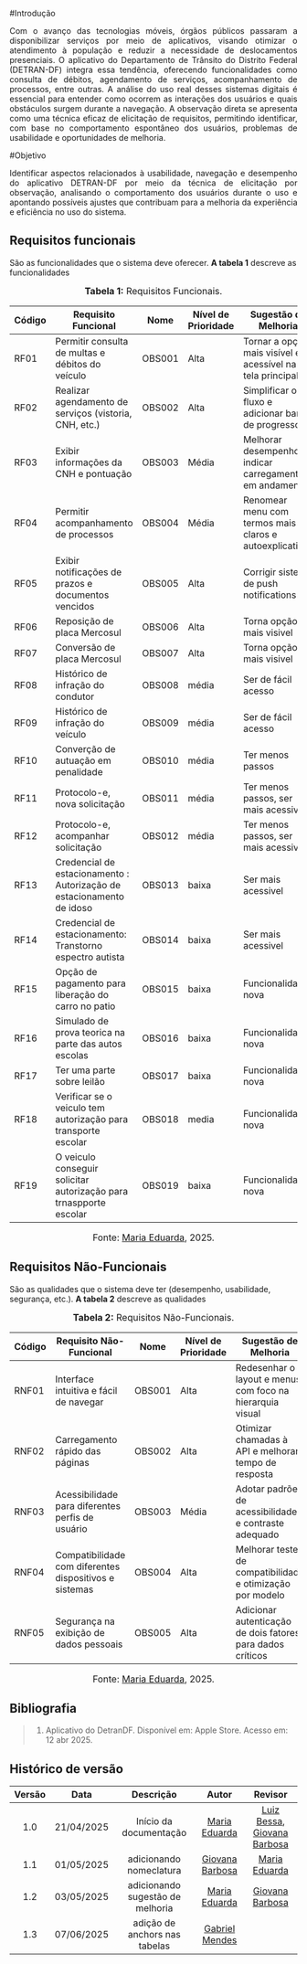 #Introdução
<p align="justify">
Com o avanço das tecnologias móveis, órgãos públicos passaram a disponibilizar serviços por meio de aplicativos, visando otimizar o atendimento à população e reduzir a necessidade de deslocamentos presenciais. O aplicativo do Departamento de Trânsito do Distrito Federal (DETRAN-DF) integra essa tendência, oferecendo funcionalidades como consulta de débitos, agendamento de serviços, acompanhamento de processos, entre outras. A análise do uso real desses sistemas digitais é essencial para entender como ocorrem as interações dos usuários e quais obstáculos surgem durante a navegação. A observação direta se apresenta como uma técnica eficaz de elicitação de requisitos, permitindo identificar, com base no comportamento espontâneo dos usuários, problemas de usabilidade e oportunidades de melhoria.
</p>

#Objetivo
<p align="justify">
Identificar aspectos relacionados à usabilidade, navegação e desempenho do aplicativo DETRAN-DF por meio da técnica de elicitação por observação, analisando o comportamento dos usuários durante o uso e apontando possíveis ajustes que contribuam para a melhoria da experiência e eficiência no uso do sistema.
</p>


## Requisitos funcionais

São as funcionalidades que o sistema deve oferecer.
<a id="req-funcionais"></a>
**A tabela 1** descreve as funcionalidades

<font size="3"><p style="text-align: center">**Tabela 1:** Requisitos Funcionais.</p></font>

| Código | Requisito Funcional                                              | Nome | Nível de Prioridade | Sugestão de Melhoria |
|--------|------------------------------------------------------------------|---------------------------|----------------------|-----------------------|
| RF01   | Permitir consulta de multas e débitos do veículo                |       OBS001                        | Alta                 |   Tornar a opção mais visível e acessível na tela principal                    |
| RF02   | Realizar agendamento de serviços (vistoria, CNH, etc.)         |        OBS002                       | Alta                 |            Simplificar o fluxo e adicionar barra de progresso           |
| RF03   | Exibir informações da CNH e pontuação                           |       OBS003                        | Média                |          Melhorar desempenho e indicar carregamento em andamento             |
| RF04   | Permitir acompanhamento de processos                            |       OBS004                        | Média                |          	Renomear menu com termos mais claros e autoexplicativos             |
| RF05   | Exibir notificações de prazos e documentos vencidos            |       OBS005                       | Alta                 |       Corrigir sistema de push notifications                |
| RF06  | Reposição de placa Mercosul          |       OBS006                       | Alta                 |    Torna opção mais visivel     |
| RF07  | Conversão de placa Mercosul          |       OBS007                       | Alta                 |    Torna opção mais visivel     |
|RF08|Histórico de infração do condutor|OBS008|média| Ser de fácil acesso|
|RF09|Histórico de infração do veículo|OBS009|média|Ser de fácil acesso|
|RF10|Converção de autuação em penalidade|OBS010|média| Ter menos passos|
|RF11|Protocolo-e, nova solicitação|OBS011|média|Ter menos passos, ser mais acessivel|
|RF12|Protocolo-e, acompanhar solicitação|OBS012|média| Ter menos passos, ser mais acessivel|
|RF13|Credencial de estacionamento : Autorização de estacionamento de idoso|OBS013| baixa|Ser mais acessivel |
|RF14|Credencial de estacionamento: Transtorno espectro autista|OBS014|baixa|Ser mais acessivel |
|RF15|Opção de pagamento para liberação do carro no patio|OBS015|baixa| Funcionalidade nova|
|RF16|Simulado de prova teorica na parte das autos escolas|OBS016|baixa|Funcionalidade nova|
|RF17|Ter uma parte sobre leilão|OBS017| baixa| Funcionalidade nova|
|RF18|Verificar se o veiculo tem autorização para transporte escolar|OBS018|media|Funcionalidade nova|
|RF19|O veiculo conseguir solicitar autorização para trnaspporte escolar|OBS019|baixa|Funcionalidade nova|

<font size="3"><p style="text-align: center">Fonte: [Maria Eduarda](https://github.com/maaduh), 2025.</p></font>



## Requisitos Não-Funcionais

São as qualidades que o sistema deve ter (desempenho, usabilidade, segurança, etc.).
<a id="req-nao-funcionais"></a>
**A tabela 2** descreve as qualidades

<font size="3"><p style="text-align: center">**Tabela 2:** Requisitos Não-Funcionais.</p></font>

| Código | Requisito Não-Funcional                                         |Nome | Nível de Prioridade | Sugestão de Melhoria |
|--------|------------------------------------------------------------------|---------------------------|----------------------|-----------------------|
| RNF01  | Interface intuitiva e fácil de navegar                          |          OBS001                 | Alta                 |    Redesenhar o layout e menus com foco na hierarquia visual                   |
| RNF02  | Carregamento rápido das páginas                                 |         OBS002                  | Alta                 |                 Otimizar chamadas à API e melhorar tempo de resposta      |
| RNF03  | Acessibilidade para diferentes perfis de usuário                |        OBS003                   | Média                |              Adotar padrões de acessibilidade e contraste adequado         |
| RNF04  | Compatibilidade com diferentes dispositivos e sistemas          |        OBS004                   | Alta                 |               Melhorar testes de compatibilidade e otimização por modelo        |
| RNF05  | Segurança na exibição de dados pessoais                         |         OBS005                  | Alta                 |                	Adicionar autenticação de dois fatores para dados críticos       |

<font size="3"><p style="text-align: center">Fonte: [Maria Eduarda](https://github.com/maaduh), 2025.</p></font>



## Bibliografia

> 1. Aplicativo do DetranDF. Disponível em: Apple Store. Acesso em: 12 abr 2025.

## Histórico de versão

| Versão |    Data    |       Descrição        |                     Autor                      |                  Revisor                   |
| :----: | :--------: | :--------------------: | :--------------------------------------------: | :----------------------------------------: |
|  1.0   | 21/04/2025 | Início da documentação | [Maria Eduarda](https://github.com/maaduh)     |[Luiz Bessa](https://github.com/lfelipebessa), [Giovana Barbosa](https://github.com/gio221) |
|  1.1   | 01/05/2025 | adicionando nomeclatura | [Giovana Barbosa](https://github.com/gio221) | [Maria Eduarda](https://github.com/maaduh)  |
|  1.2   | 03/05/2025 | adicionando sugestão de melhoria | [Maria Eduarda](https://github.com/maaduh)     | [Giovana Barbosa ](https://github.com/gio221) |
|  1.3  | 07/06/2025 | adição de anchors nas tabelas | [Gabriel Mendes](https://github.com/gbevi)       |                                           | 

